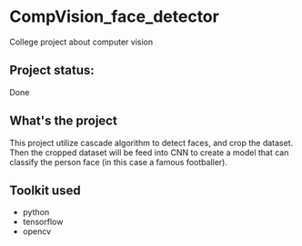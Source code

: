 # CompVision_face_detector
College project about computer vision

## Project status:
Done

## What's the project
This project utilize cascade algorithm to detect faces, and crop the dataset. Then the cropped dataset will be feed into CNN to create a model that can classify the person face (in this case a famous footballer).

## Toolkit used
- python
- tensorflow
- opencv